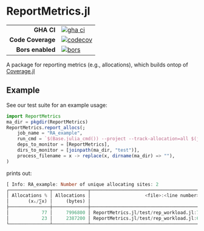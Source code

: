 # ReportMetrics.jl #

|||
|---------------------:|:----------------------------------------------|
| **GHA CI**           | [![gha ci][gha-ci-img]][gha-ci-url]           |
| **Code Coverage**    | [![codecov][codecov-img]][codecov-url]        |
| **Bors enabled**     | [![bors][bors-img]][bors-url]                 |

[gha-ci-img]: https://github.com/CliMA/ReportMetrics.jl/actions/workflows/ci.yml/badge.svg
[gha-ci-url]: https://github.com/CliMA/ReportMetrics.jl/actions/workflows/ci.yml

[codecov-img]: https://codecov.io/gh/CliMA/ReportMetrics.jl/branch/main/graph/badge.svg
[codecov-url]: https://codecov.io/gh/CliMA/ReportMetrics.jl

[bors-img]: https://bors.tech/images/badge_small.svg
[bors-url]: https://app.bors.tech/repositories/41363


A package for reporting metrics (e.g., allocations), which builds ontop of [Coverage.jl](https://github.com/JuliaCI/Coverage.jl)

## Example

See our test suite for an example usage:

```julia
import ReportMetrics
ma_dir = pkgdir(ReportMetrics)
ReportMetrics.report_allocs(;
    job_name = "RA_example",
    run_cmd = `$(Base.julia_cmd()) --project --track-allocation=all $(joinpath(ma_dir, "test", "rep_workload.jl"))`,
    deps_to_monitor = [ReportMetrics],
    dirs_to_monitor = [joinpath(ma_dir, "test")],
    process_filename = x -> replace(x, dirname(ma_dir) => ""),
)
```

prints out:

```julia
[ Info: RA_example: Number of unique allocating sites: 2
┌───────────────┬─────────────┬─────────────────────────────────────────┐
│ Allocations % │ Allocations │                    <file>:<line number> │
│       (xᵢ/∑x) │     (bytes) │                                         │
├───────────────┼─────────────┼─────────────────────────────────────────┤
│            77 │     7996800 │ ReportMetrics.jl/test/rep_workload.jl:7 │
│            23 │     2387200 │ ReportMetrics.jl/test/rep_workload.jl:6 │
└───────────────┴─────────────┴─────────────────────────────────────────┘
```
